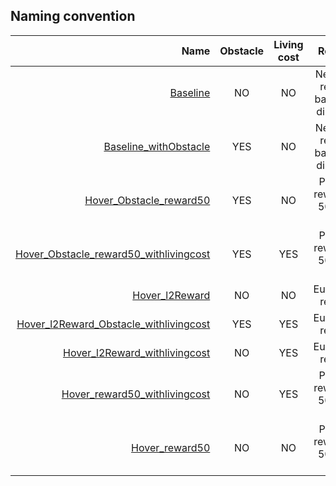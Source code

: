 ## Naming convention

| Name | Obstacle | Living cost | Reward |
|---------------------------------: | :-------------------: | :-------------------------------------------: | :-------------------------------------------------: |
|[Baseline](https://github.com/ngurnard/CIS519-Final-Project/tree/master/results/Baseline)| NO | NO | Negative reward based on distance |
|[Baseline_withObstacle](https://github.com/ngurnard/CIS519-Final-Project/tree/master/results/Baseline_withObstacle)| YES | NO | Negative reward based on distance |
|[Hover_Obstacle_reward50](https://github.com/ngurnard/CIS519-Final-Project/tree/master/results/Hover_Obstacle_reward50)| YES | NO | Positve reward of 50 near goal |
|[Hover_Obstacle_reward50_withlivingcost](https://github.com/ngurnard/CIS519-Final-Project/tree/master/results/Hover_Obstacle_reward50_withlivingcost)| YES | YES | Positve reward of 50 near goal |
|[Hover_l2Reward](https://github.com/ngurnard/CIS519-Final-Project/tree/master/results/Hover_l2Reward)| NO | NO | Euclidean reward |
|[Hover_l2Reward_Obstacle_withlivingcost](https://github.com/ngurnard/CIS519-Final-Project/tree/master/results/Hover_l2Reward_Obstacle_withlivingcost)| YES | YES | Euclidean reward |
|[Hover_l2Reward_withlivingcost](https://github.com/ngurnard/CIS519-Final-Project/tree/master/results/Hover_l2Reward_withlivingcost)| NO | YES | Euclidean reward |
|[Hover_reward50_withlivingcost](https://github.com/ngurnard/CIS519-Final-Project/tree/master/results/Hover_reward50_withlivingcost)| NO | YES | Positve reward of 50 near goal |
|[Hover_reward50](https://github.com/ngurnard/CIS519-Final-Project/tree/master/results/Hover_reward50)| NO | NO | Positve reward of 50 near goal |

